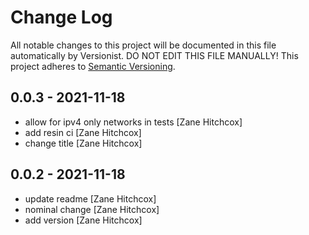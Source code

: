 # Change Log

All notable changes to this project will be documented in this file
automatically by Versionist. DO NOT EDIT THIS FILE MANUALLY!
This project adheres to [Semantic Versioning](http://semver.org/).

## 0.0.3 - 2021-11-18

* allow for ipv4 only networks in tests [Zane Hitchcox]
* add resin ci [Zane Hitchcox]
* change title [Zane Hitchcox]

## 0.0.2 - 2021-11-18

* update readme [Zane Hitchcox]
* nominal change [Zane Hitchcox]
* add version [Zane Hitchcox]
